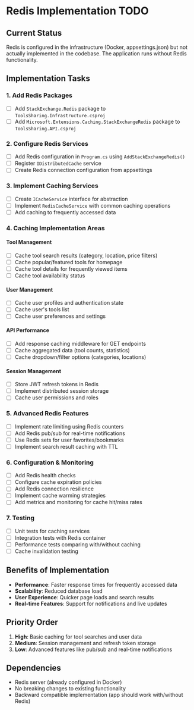 # Redis Implementation TODO

## Current Status
Redis is configured in the infrastructure (Docker, appsettings.json) but not actually implemented in the codebase. The application runs without Redis functionality.

## Implementation Tasks

### 1. Add Redis Packages
- [ ] Add `StackExchange.Redis` package to `ToolsSharing.Infrastructure.csproj`
- [ ] Add `Microsoft.Extensions.Caching.StackExchangeRedis` package to `ToolsSharing.API.csproj`

### 2. Configure Redis Services
- [ ] Add Redis configuration in `Program.cs` using `AddStackExchangeRedis()`
- [ ] Register `IDistributedCache` service
- [ ] Create Redis connection configuration from appsettings

### 3. Implement Caching Services
- [ ] Create `ICacheService` interface for abstraction
- [ ] Implement `RedisCacheService` with common caching operations
- [ ] Add caching to frequently accessed data

### 4. Caching Implementation Areas

#### Tool Management
- [ ] Cache tool search results (category, location, price filters)
- [ ] Cache popular/featured tools for homepage
- [ ] Cache tool details for frequently viewed items
- [ ] Cache tool availability status

#### User Management  
- [ ] Cache user profiles and authentication state
- [ ] Cache user's tools list
- [ ] Cache user preferences and settings

#### API Performance
- [ ] Add response caching middleware for GET endpoints
- [ ] Cache aggregated data (tool counts, statistics)
- [ ] Cache dropdown/filter options (categories, locations)

#### Session Management
- [ ] Store JWT refresh tokens in Redis
- [ ] Implement distributed session storage
- [ ] Cache user permissions and roles

### 5. Advanced Redis Features
- [ ] Implement rate limiting using Redis counters
- [ ] Add Redis pub/sub for real-time notifications
- [ ] Use Redis sets for user favorites/bookmarks
- [ ] Implement search result caching with TTL

### 6. Configuration & Monitoring
- [ ] Add Redis health checks
- [ ] Configure cache expiration policies
- [ ] Add Redis connection resilience
- [ ] Implement cache warming strategies
- [ ] Add metrics and monitoring for cache hit/miss rates

### 7. Testing
- [ ] Unit tests for caching services
- [ ] Integration tests with Redis container
- [ ] Performance tests comparing with/without caching
- [ ] Cache invalidation testing

## Benefits of Implementation
- **Performance**: Faster response times for frequently accessed data
- **Scalability**: Reduced database load
- **User Experience**: Quicker page loads and search results
- **Real-time Features**: Support for notifications and live updates

## Priority Order
1. **High**: Basic caching for tool searches and user data
2. **Medium**: Session management and refresh token storage  
3. **Low**: Advanced features like pub/sub and real-time notifications

## Dependencies
- Redis server (already configured in Docker)
- No breaking changes to existing functionality
- Backward compatible implementation (app should work with/without Redis)